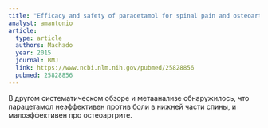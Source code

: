 ```yaml
---
title: "Efficacy and safety of paracetamol for spinal pain and osteoarthritis: systematic review and meta-analysis of randomised placebo controlled trials"
analyst: amantonio
article:
  type: article
  authors: Machado
  year: 2015
  journal: BMJ
  link: https://www.ncbi.nlm.nih.gov/pubmed/25828856
  pubmed: 25828856
---
```


В другом систематическом обзоре и метаанализе обнаружилось, что парацетамол неэффективен против боли в нижней части спины, и малоэффективен про остеоартрите.
